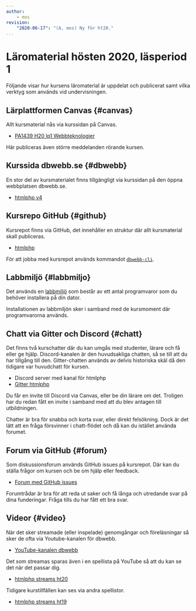 ```yaml
---
author:
    - mos
revision:
    "2020-06-17": "(A, mos) Ny för ht20."
...
```

Läromaterial hösten 2020, läsperiod 1
==================================

Följande visar hur kursens läromaterial är uppdelat och publicerat samt vilka verktyg som används vid undervisningen.

<!--more-->



Lärplattformen Canvas {#canvas}
----------------------------------

Allt kursmaterial nås via kurssidan på Canvas.

* [PA1439 H20 lp1 Webbteknologier](https://bth.instructure.com/courses/2675)

Här publiceras även större meddelanden rörande kursen.



Kurssida dbwebb.se {#dbwebb}
----------------------------------

En stor del av kursmaterialet finns tillgängligt via kurssidan på den öppna webbplatsen dbwebb.se.

* [htmlphp v4](kurser/htmlphp-v4)



Kursrepo GitHub {#github}
----------------------------------

Kursrepot finns via GitHub, det innehåller en struktur där allt kursmaterial skall publiceras.

* [htmlphp](https://github.com/dbwebb-se/htmlphp)

För att jobba med kursrepot används kommandot [`dbwebb-cli`](dbwebb-cli).



Labbmiljö {#labbmiljo}
----------------------------------

Det används en [labbmiljö](./../../labbmiljo) som består av ett antal programvaror som du behöver installera på din dator.

Installationen av labbmiljön sker i samband med de kursmoment där programvarorna används.



Chatt via Gitter och Discord {#chatt}
----------------------------------

Det finns två kurschatter där du kan umgås med studenter, lärare och få eller ge hjälp. Discord-kanalen är den huvudsakliga chatten, så se till att du har tillgång till den. Gitter-chatten används av delvis historiska skäl då den tidigare var huvudchatt för kursen.

* Discord server med kanal för htmlphp
* [Gitter htmlphp](https://gitter.im/dbwebb-se/htmlphp)

Du får en invite till Discord via Canvas, eller be din lärare om det. Troligen har du redan fått en invite i samband med att du blev antagen till utbildningen.

Chatter är bra för snabba och korta svar, eller direkt felsökning. Dock är det lätt att en fråga försvinner i chatt-flödet och då kan du istället använda forumet.



Forum via GitHub {#forum}
----------------------------------

Som diskussionsforum används GitHub issues på kursrepot. Där kan du ställa frågor om kursen och be om hjälp eller feedback.

* [Forum med GitHub issues](https://github.com/dbwebb-se/htmlphp/issues)

Forumtrådar är bra för att reda ut saker och få långa och utredande svar på dina funderingar. Fråga tills du har fått ett bra svar.



Videor {#video}
----------------------------------

När det sker streamade (eller inspelade) genomgångar och föreläsningar så sker de ofta via Youtube-kanalen för dbwebb.

* [YouTube-kanalen dbwebb](https://www.youtube.com/c/DbwebbSe)

Det som streamas sparas även i en spellista på YouTube så att du kan se det när det passar dig.

* [htmlphp streams ht20](https://www.youtube.com/playlist?list=PLKtP9l5q3ce9knU3C_9NarDQFQmn3pazs)

Tidigare kurstillfällen kan ses via andra spellistor.

* [htmlphp streams ht19](https://www.youtube.com/playlist?list=PLKtP9l5q3ce-tE2eS0JRdCZSpXlbGSWVK)
